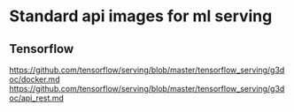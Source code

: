 # Standard api images for ml serving

## Tensorflow
https://github.com/tensorflow/serving/blob/master/tensorflow_serving/g3doc/docker.md
https://github.com/tensorflow/serving/blob/master/tensorflow_serving/g3doc/api_rest.md
